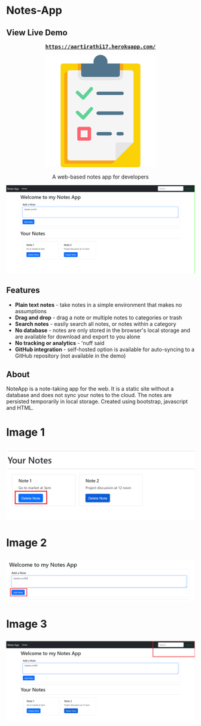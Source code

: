 # Notes-App
## View Live Demo
<pre><center><a href="https://aartirathi17.herokuapp.com/"><b>https://aartirathi17.herokuapp.com/</b></a></center></pre>

<p align="center">
  <img src="note.png" height="300px">
</p>

<p align="center">A web-based notes app for developers</p>

![Screenshot](https://github.com/shinchancode/Notes-App/blob/main/Images/1.png)

## Features

- **Plain text notes** - take notes in a simple environment that makes no assumptions
- **Drag and drop** - drag a note or multiple notes to categories or trash
- **Search notes** - easily search all notes, or notes within a category
- **No database** - notes are only stored in the browser's local storage and are available for download and export to you alone
- **No tracking or analytics** - 'nuff said
- **GitHub integration** - self-hosted option is available for auto-syncing to a GitHub repository (not available in the demo)

## About

NoteApp is a note-taking app for the web. It is a static site without a database and does not sync your notes to the cloud. The notes are persisted temporarily in local storage. Created using bootstrap, javascript and HTML.

##
# Image 1
##
![Screenshot](https://github.com/shinchancode/Notes-App/blob/main/Images/2.png)
##
# Image 2
##
![Screenshot](https://github.com/shinchancode/Notes-App/blob/main/Images/3.png)
##
# Image 3
##
![Screenshot](https://github.com/shinchancode/Notes-App/blob/main/Images/4.png)
##
##
